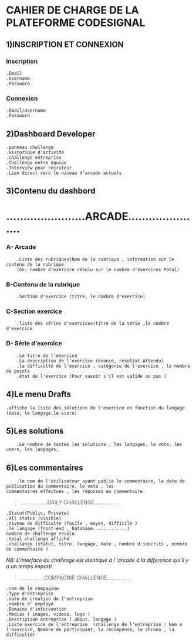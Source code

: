 # CAHIER DE CHARGE DE LA PLATEFORME CODESIGNAL

## 1)INSCRIPTION ET CONNEXION

  ### Inscription

	.Email
	.Username
	.Password

  ### Connexion

	.Email/Username
	.Password

## 2)Dashboard Developer

	.panneau challenge
	.Historique d'activité
	.challenge entreprise
	.Challenge entre équipe
	.Interview pour recruteur
	.Lien direct vers le niveau d'arcade actuels

## 3)Contenu du dashbord

# .......................ARCADE......................

  ### A- Arcade
   
        .Liste des rubriques(Nom de la rubrique , information sur le contenu de la rubrique
        (ex: nombre d'exercice résolu sur le nombre d'exercices total)
	
  ### B-Contenu de la rubrique 
   
        .Section d'exercice (titre, le nombre d'exercice)
	
  ### C-Section exercice
   
        .liste des séries d'exercices(titre de la série ,le nombre d'exercice
	
  ### D- Série d'exercice
   
        .Le titre de l'exercice
        .La description de l'exercice (énoncé, résultat Attendu)
        .la difficulté de l'exercice , catégorie de l'exercice , le nombre de points
        .état de l'exercice (Pour savoir s'il est valide ou pas )

## 4)Le menu Drafts

	.affiche la liste des solutions de l'exercice en fonction du langage (date, le Langage,le score)
	
## 5)Les solutions

        .Le nombre de toutes les solutions , les langages, le vote, les users, les langages,
	
## 6)Les commentaires

      	.le nom de l'utilisateur ayant publie le commentaire, la date de publication du commentaire, le vote , les          	    commentaires effectues , les réponses au commentaire

> ..................DAILY CHALLENGE..................

	.Statut(Public, Private)
	.all status (visible)
	.niveau de difficulte (facile , moyen, difficile )
	.le langage (front-end , Database.............)
	nombre de challenge resolu
	.total challenge affiché
	.challange (statut, titre, langage, date , nombre d'inscrits , nombre de commentaire )
_NB:  L'interface du challenge est identique à l 'arcade à la difference qui'il y a un temps imparti_

> ................COMPAGNIE CHALLENGE................

	.nom de la compagine
	.Type d'entreprise
	.date de creation de l'entreprise
	.nombre d' employé
	.Domaine d'intervention
	.Medias ( images, videos, logo )
	.Description entreprise ( about, langage )
	.Liste exercice de l'entreprise  (challenge de l'entreprise : Nom e l'exercice, Nombre de participant, la recompense, le chrono , la difficulté)
	
	
